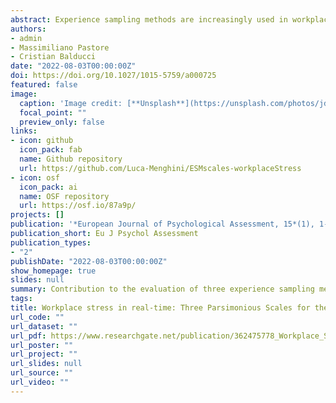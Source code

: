 ```yaml
---
abstract: Experience sampling methods are increasingly used in workplace stress assessment, yet rarely developed and validated following the available best practices. Here, we developed and evaluated parsimonious measures of momentary stressors (Task Demand and Task Control) and the Italian adaptation of the Multidimensional Mood Questionnaire as an indicator of momentary strain (Negative Valence, Tense Arousal, and Fatigue). Data from 139 full-time office workers that received seven experience sampling questionnaires per day over 3 workdays suggested satisfactory validity (including weak invariance cross-level isomorphism), level-specific reliability, and sensitivity to change. The scales also showed substantial correlations with retrospective measures of the corresponding or similar constructs and a degree of sensitivity to work sampling categories (type and mean of job task, people involved). Opportunities and recommendations for the investigation and the routine assessment of workplace stress are discussed.
authors:
- admin
- Massimiliano Pastore
- Cristian Balducci
date: "2022-08-03T00:00:00Z"
doi: https://doi.org/10.1027/1015-5759/a000725
featured: false
image:
  caption: 'Image credit: [**Unsplash**](https://unsplash.com/photos/jdD8gXaTZsc)'
  focal_point: ""
  preview_only: false
links:
- icon: github
  icon_pack: fab
  name: Github repository
  url: https://github.com/Luca-Menghini/ESMscales-workplaceStress
- icon: osf
  icon_pack: ai
  name: OSF repository
  url: https://osf.io/87a9p/
projects: []
publication: '*European Journal of Psychological Assessment, 15*(1), 1-30'
publication_short: Eu J Psychol Assessment
publication_types:
- "2"
publishDate: "2022-08-03T00:00:00Z"
show_homepage: true
slides: null
summary: Contribution to the evaluation of three experience sampling measures of job stressors and job strain.
tags:
title: Workplace stress in real-time: Three Parsimonious Scales for the Experience Sampling Measurement of Stressors and Strain at Work
url_code: ""
url_dataset: ""
url_pdf: https://www.researchgate.net/publication/362475778_Workplace_Stress_in_Real_Time_Three_Parsimonious_Scales_for_the_Experience_Sampling_Measurement_of_Stressors_and_Strain_at_Work
url_poster: ""
url_project: ""
url_slides: null
url_source: ""
url_video: ""
---
```

